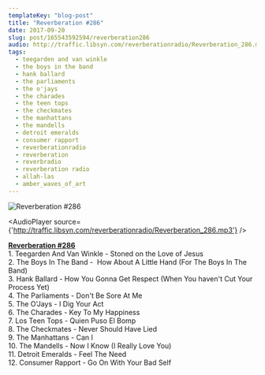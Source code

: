 ```yaml
---
templateKey: "blog-post"
title: "Reverberation #286"
date: 2017-09-20
slug: post/165543592594/reverberation286
audio: http://traffic.libsyn.com/reverberationradio/Reverberation_286.mp3
tags:
  - teegarden and van winkle
  - the boys in the band
  - hank ballard
  - the parliaments
  - the o'jays
  - the charades
  - the teen tops
  - the checkmates
  - the manhattans
  - the mandells
  - detroit emeralds
  - consumer rapport
  - reverberationradio
  - reverberation
  - reverbradio
  - reverberation radio
  - allah-las
  - amber_waves_of_art
---
```


![Reverberation #286](../images/f5545a7f0110c5325a25472ac77875766a8b2fadf1a0df80b0ffa288d30160d8.jpg)

<AudioPlayer source={'http://traffic.libsyn.com/reverberationradio/Reverberation_286.mp3'} />

<p><a href="http://traffic.libsyn.com/reverberationradio/Reverberation_286.mp3"><b>Reverberation #286</b></a><br />1. Teegarden And Van Winkle - Stoned on the Love of Jesus<br />2. The Boys In The Band - &nbsp;How About A Little Hand (For The Boys In The Band)<br />3. Hank Ballard - How You Gonna Get Respect (When You haven't Cut Your Process Yet)<br />4. The Parliaments - Don't Be Sore At Me<br />5. The O'Jays - I Dig Your Act<br />6. The Charades - Key To My Happiness<br />7. Los Teen Tops - Quien Puso El Bomp<br />8. The Checkmates - Never Should Have Lied<br />9. The Manhattans - Can I<br />10. The Mandells - Now I Know (I Really Love You) &nbsp;<br />11. Detroit Emeralds - Feel The Need<br />12. Consumer Rapport - Go On With Your Bad Self</p>

